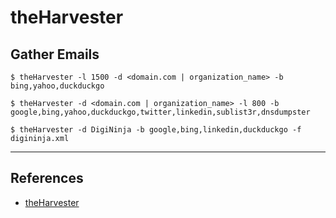 # theHarvester

## Gather Emails

```
$ theHarvester -l 1500 -d <domain.com | organization_name> -b bing,yahoo,duckduckgo

$ theHarvester -d <domain.com | organization_name> -l 800 -b google,bing,yahoo,duckduckgo,twitter,linkedin,sublist3r,dnsdumpster

$ theHarvester -d DigiNinja -b google,bing,linkedin,duckduckgo -f digininja.xml
```

---
## References

- [theHarvester](https://github.com/laramies/theHarvester)